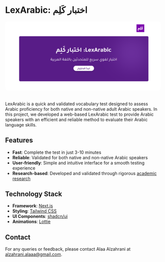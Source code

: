 # LexArabic: اختبار كَلِم


<div align="center">
  <img src="public\landing_page_lexarabic.png" alt="LexArabic Landing Page" width="600" style="border-radius: 10px;">
</div>


<br>

LexArabic is a quick and validated vocabulary test designed to assess Arabic proficiency for both native and non-native adult Arabic speakers. In this project, we developed a web-based LexArabic test to provide Arabic speakers with an efficient and reliable method to evaluate their Arabic language skills.

## Features

- **Fast**: Complete the test in just 3-10 minutes
- **Reliable**: Validated for both native and non-native Arabic speakers
- **User-friendly**: Simple and intuitive interface for a smooth testing experience
- **Research-based**: Developed and validated through rigorous [academic research]((https://link.springer.com/article/10.3758/s13428-023-02286-z))


## Technology Stack

- **Framework**: [Next.js](https://nextjs.org/)
- **Styling**: [Tailwind CSS](https://tailwindcss.com/)
- **UI Components**: [shadcn/ui](https://ui.shadcn.com/)
- **Animations**: [Lottie](https://lottiefiles.com/)

## Contact

For any queries or feedback, please contact Alaa Alzahrani at alzahrani.alaaa@gmail.com.
